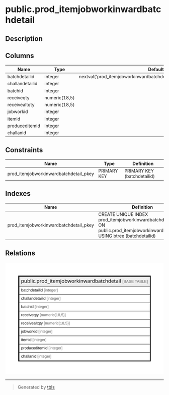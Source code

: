 # public.prod_itemjobworkinwardbatchdetail

## Description

## Columns

| Name | Type | Default | Nullable | Children | Parents | Comment |
| ---- | ---- | ------- | -------- | -------- | ------- | ------- |
| batchdetailid | integer | nextval('prod_itemjobworkinwardbatchdetail_batchdetailid_seq'::regclass) | false |  |  |  |
| challandetailid | integer |  | true |  |  |  |
| batchid | integer |  | true |  |  |  |
| receiveqty | numeric(18,5) |  | true |  |  |  |
| receivealtqty | numeric(18,5) |  | true |  |  |  |
| jobworkid | integer |  | true |  |  |  |
| itemid | integer |  | true |  |  |  |
| produceditemid | integer |  | true |  |  |  |
| challanid | integer |  | true |  |  |  |

## Constraints

| Name | Type | Definition |
| ---- | ---- | ---------- |
| prod_itemjobworkinwardbatchdetail_pkey | PRIMARY KEY | PRIMARY KEY (batchdetailid) |

## Indexes

| Name | Definition |
| ---- | ---------- |
| prod_itemjobworkinwardbatchdetail_pkey | CREATE UNIQUE INDEX prod_itemjobworkinwardbatchdetail_pkey ON public.prod_itemjobworkinwardbatchdetail USING btree (batchdetailid) |

## Relations

![er](public.prod_itemjobworkinwardbatchdetail.svg)

---

> Generated by [tbls](https://github.com/k1LoW/tbls)
